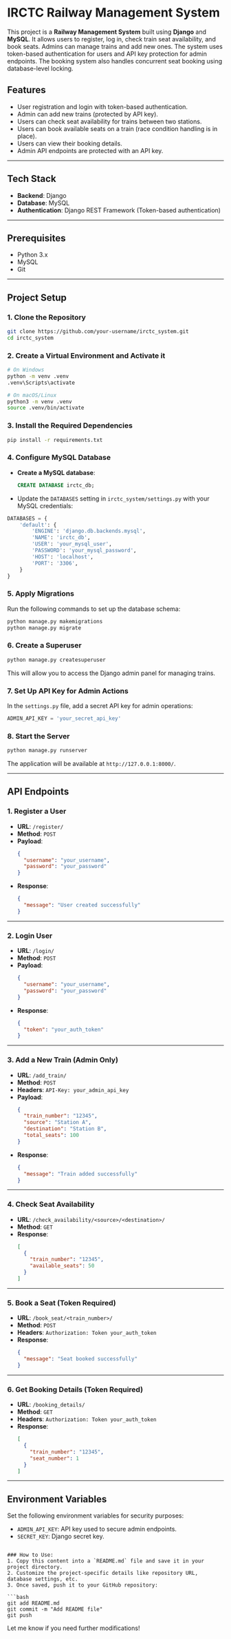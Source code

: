# IRCTC Railway Management System

This project is a **Railway Management System** built using **Django** and **MySQL**. It allows users to register, log in, check train seat availability, and book seats. Admins can manage trains and add new ones. The system uses token-based authentication for users and API key protection for admin endpoints. The booking system also handles concurrent seat booking using database-level locking.

## Features

- User registration and login with token-based authentication.
- Admin can add new trains (protected by API key).
- Users can check seat availability for trains between two stations.
- Users can book available seats on a train (race condition handling is in place).
- Users can view their booking details.
- Admin API endpoints are protected with an API key.

---

## Tech Stack

- **Backend**: Django
- **Database**: MySQL
- **Authentication**: Django REST Framework (Token-based authentication)

---

## Prerequisites

- Python 3.x
- MySQL
- Git

---

## Project Setup

### 1. Clone the Repository

```bash
git clone https://github.com/your-username/irctc_system.git
cd irctc_system
```

### 2. Create a Virtual Environment and Activate it

```bash
# On Windows
python -m venv .venv
.venv\Scripts\activate

# On macOS/Linux
python3 -m venv .venv
source .venv/bin/activate
```

### 3. Install the Required Dependencies

```bash
pip install -r requirements.txt
```

### 4. Configure MySQL Database

- **Create a MySQL database**:
  ```sql
  CREATE DATABASE irctc_db;
  ```

- Update the `DATABASES` setting in `irctc_system/settings.py` with your MySQL credentials:

```python
DATABASES = {
    'default': {
        'ENGINE': 'django.db.backends.mysql',
        'NAME': 'irctc_db',
        'USER': 'your_mysql_user',
        'PASSWORD': 'your_mysql_password',
        'HOST': 'localhost',
        'PORT': '3306',
    }
}
```

### 5. Apply Migrations

Run the following commands to set up the database schema:

```bash
python manage.py makemigrations
python manage.py migrate
```

### 6. Create a Superuser

```bash
python manage.py createsuperuser
```

This will allow you to access the Django admin panel for managing trains.

### 7. Set Up API Key for Admin Actions

In the `settings.py` file, add a secret API key for admin operations:

```python
ADMIN_API_KEY = 'your_secret_api_key'
```

### 8. Start the Server

```bash
python manage.py runserver
```

The application will be available at `http://127.0.0.1:8000/`.

---

## API Endpoints

### **1. Register a User**

- **URL**: `/register/`
- **Method**: `POST`
- **Payload**:
  ```json
  {
    "username": "your_username",
    "password": "your_password"
  }
  ```
- **Response**:
  ```json
  {
    "message": "User created successfully"
  }
  ```

---

### **2. Login User**

- **URL**: `/login/`
- **Method**: `POST`
- **Payload**:
  ```json
  {
    "username": "your_username",
    "password": "your_password"
  }
  ```
- **Response**:
  ```json
  {
    "token": "your_auth_token"
  }
  ```

---

### **3. Add a New Train (Admin Only)**

- **URL**: `/add_train/`
- **Method**: `POST`
- **Headers**: `API-Key: your_admin_api_key`
- **Payload**:
  ```json
  {
    "train_number": "12345",
    "source": "Station A",
    "destination": "Station B",
    "total_seats": 100
  }
  ```
- **Response**:
  ```json
  {
    "message": "Train added successfully"
  }
  ```

---

### **4. Check Seat Availability**

- **URL**: `/check_availability/<source>/<destination>/`
- **Method**: `GET`
- **Response**:
  ```json
  [
    {
      "train_number": "12345",
      "available_seats": 50
    }
  ]
  ```

---

### **5. Book a Seat (Token Required)**

- **URL**: `/book_seat/<train_number>/`
- **Method**: `POST`
- **Headers**: `Authorization: Token your_auth_token`
- **Response**:
  ```json
  {
    "message": "Seat booked successfully"
  }
  ```

---

### **6. Get Booking Details (Token Required)**

- **URL**: `/booking_details/`
- **Method**: `GET`
- **Headers**: `Authorization: Token your_auth_token`
- **Response**:
  ```json
  [
    {
      "train_number": "12345",
      "seat_number": 1
    }
  ]
  ```

---

## Environment Variables

Set the following environment variables for security purposes:

- `ADMIN_API_KEY`: API key used to secure admin endpoints.
- `SECRET_KEY`: Django secret key.

```

### How to Use:
1. Copy this content into a `README.md` file and save it in your project directory.
2. Customize the project-specific details like repository URL, database settings, etc.
3. Once saved, push it to your GitHub repository:

```bash
git add README.md
git commit -m "Add README file"
git push
```

Let me know if you need further modifications!
